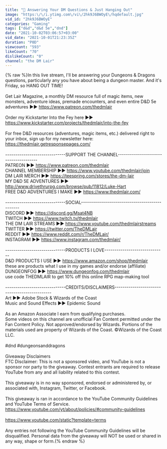 ```yaml
---
title: "🔴 Answering Your DM Questions & Just Hanging Out"
image: "https:\/\/i.ytimg.com\/vi\/2hk9J6BWOyE\/hqdefault.jpg"
vid_id: "2hk9J6BWOyE"
categories: "Gaming"
tags: ["d&d","d&d 5e","dnd"]
date: "2021-10-02T03:06:57+03:00"
vid_date: "2021-10-01T21:23:35Z"
duration: "P0D"
viewcount: "593"
likeCount: "70"
dislikeCount: "0"
channel: "the DM Lair"
---
```

{% raw %}In this live stream, I'll be answering your Dungeons &amp; Dragons questions, particularly any you have about being a dungeon master. And it's Friday, so HANG OUT TIME!<br /><br />Get Lair Magazine, a monthly DM resource full of magic items, new monsters, adventure ideas, premade encounters, and even entire D&amp;D 5e adventures ▶▶ <a rel="nofollow" target="blank" href="https://www.patreon.com/thedmlair">https://www.patreon.com/thedmlair</a><br /><br />Order my Kickstarter Into the Fey here  ▶▶ <a rel="nofollow" target="blank" href="https://www.kickstarter.com/projects/thedmlair/into-the-fey">https://www.kickstarter.com/projects/thedmlair/into-the-fey</a><br /><br />For free D&amp;D resources (adventures, magic items, etc.) delivered right to your inbox, sign up for my newsletter here: <a rel="nofollow" target="blank" href="https://thedmlair.getresponsepages.com/">https://thedmlair.getresponsepages.com/</a><br /><br />------------------------------SUPPORT THE CHANNEL--------------------------------------<br />PATREON ▶▶ <a rel="nofollow" target="blank" href="https://www.patreon.com/thedmlair">https://www.patreon.com/thedmlair</a><br />CHANNEL MEMBERSHIP ▶▶ <a rel="nofollow" target="blank" href="https://www.youtube.com/thedmlair/join">https://www.youtube.com/thedmlair/join</a><br />DM LAIR MERCH ▶▶ <a rel="nofollow" target="blank" href="https://teespring.com/stores/the-dm-lair">https://teespring.com/stores/the-dm-lair</a><br />MY D&amp;D 5E ADVENTURES  ▶▶ <a rel="nofollow" target="blank" href="http://www.drivethrurpg.com/browse/pub/11812/Luke-Hart">http://www.drivethrurpg.com/browse/pub/11812/Luke-Hart</a><br />FREE D&amp;D ADVENTURES I MAKE  ▶▶ <a rel="nofollow" target="blank" href="https://www.thedmlair.com/">https://www.thedmlair.com/</a><br /><br />------------------------------SOCIAL-----------------------------------------------<br />DISCORD ▶▶ <a rel="nofollow" target="blank" href="https://discord.gg/Msat4NB">https://discord.gg/Msat4NB</a><br />TWITCH ▶▶ <a rel="nofollow" target="blank" href="https://www.twitch.tv/thedmlair">https://www.twitch.tv/thedmlair</a><br />THE DM LAIR STREAMS ▶▶ <a rel="nofollow" target="blank" href="https://www.youtube.com/thedmlairstreams">https://www.youtube.com/thedmlairstreams</a><br />TWITTER ▶▶ <a rel="nofollow" target="blank" href="https://twitter.com/TheDMLair">https://twitter.com/TheDMLair</a><br />REDDIT ▶▶ <a rel="nofollow" target="blank" href="https://www.reddit.com/r/TheDMLair/">https://www.reddit.com/r/TheDMLair/</a><br />INSTAGRAM ▶▶ <a rel="nofollow" target="blank" href="https://www.instagram.com/thedmlair/">https://www.instagram.com/thedmlair/</a><br /><br />------------------------------PRODUCTS I LOVE------------------------------<br />D&amp;D PRODUCTS I USE  ▶▶ <a rel="nofollow" target="blank" href="https://www.amazon.com/shop/thedmlair">https://www.amazon.com/shop/thedmlair</a><br />          these are products what I use in my games and/or endorse (affiliate)<br />DUNGEONFOG ▶▶ <a rel="nofollow" target="blank" href="https://www.dungeonfog.com/thedmlair">https://www.dungeonfog.com/thedmlair</a><br />          use code THEDMLAIR to get 10% off this online RPG map-making tool<br /><br />------------------------------CREDITS/DISCLAIMERS----------------------------------------------<br />Art  ▶▶ Adobe Stock &amp; Wizards of the Coast<br />Music and Sound Effects  ▶▶ Epidemic Sound<br /><br />As an Amazon Associate I earn from qualifying purchases.<br />Some videos on this channel are unofficial Fan Content permitted under the Fan Content Policy. Not approved/endorsed by Wizards. Portions of the materials used are property of Wizards of the Coast. ©Wizards of the Coast LLC.<br /><br />#dnd #dungeonsanddragons<br /><br />Giveaway Disclaimers<br />FTC Disclaimer: This is not a sponsored video, and YouTube is not a sponsor nor party to the giveaway. Contest entrants are required to release YouTube from any and all liability related to this contest. <br /><br />This giveaway is in no way sponsored, endorsed or administered by, or associated with, Instagram, Twitter, or Facebook.<br /><br />This giveaway is ran in accordance to the YouTube Community Guidelines and YouTube Terms of Service. <br /><a rel="nofollow" target="blank" href="https://www.youtube.com/yt/about/policies/#community-guidelines">https://www.youtube.com/yt/about/policies/#community-guidelines</a><br /><br /><a rel="nofollow" target="blank" href="https://www.youtube.com/static?template=terms">https://www.youtube.com/static?template=terms</a><br /><br />Any entries not following the YouTube Community Guidelines will be disqualified. Personal data from the giveaway will NOT be used or shared in any way, shape or form.{% endraw %}

